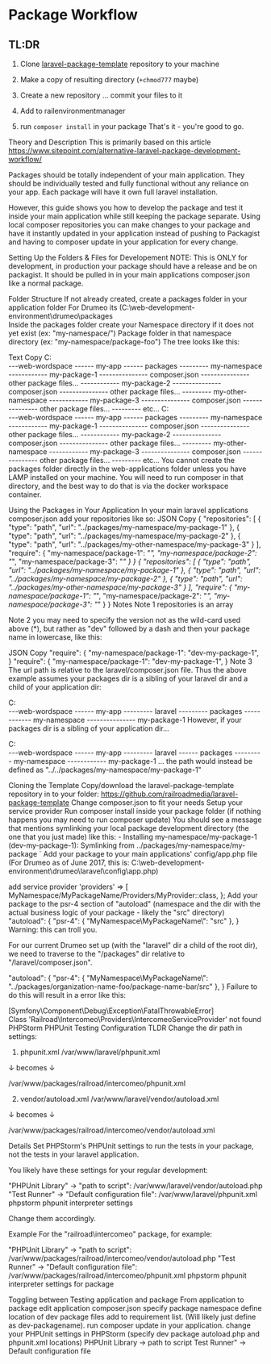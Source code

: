 Package Workflow
=

TL:DR
-
1.  Clone [laravel-package-template](https://github.com/railroadmedia/laravel-package-template) repository to your machine

1.  Make a copy of resulting directory (`+chmod777` maybe)
1.  Create a new repository ... commit your files to it
1.  Add to railenvironmentmanager
1.  run `composer install` in your package
That's it - you're good to go.

Theory and Description
This is primarily based on this article https://www.sitepoint.com/alternative-laravel-package-development-workflow/

Packages should be totally independent of your main application. They should be individually tested and fully functional without any reliance on your app. Each package will have it own full laravel installation.

However, this guide shows you how to develop the package and test it inside your main application while still keeping the package separate. Using local composer repositories you can make changes to your package and have it instantly updated in your application instead of pushing to Packagist and having to composer update in your application for every change.

Setting Up the Folders & Files for Developement
NOTE: This is ONLY for development, in production your package should have a release and be on packagist. It should be pulled in in your main applications composer.json like a normal package.

Folder Structure
If not already created, create a packages folder in your application folder
For Drumeo its (C:\web-development-environment\drumeo\packages\
Inside the packages folder create your
Namespace directory if it does not yet exist (ex: "my-namespace/")
Package folder in that namespace directory (ex: "my-namespace/package-foo")
The tree looks like this:

Text
 Copy
C:\
---web-wordspace
------ my-app
------ packages
--------- my-namespace
------------ my-package-1
--------------- composer.json
--------------- other package files...
------------ my-package-2
--------------- composer.json
--------------- other package files...
--------- my-other-namespace
------------ my-package-3
--------------- composer.json
--------------- other package files...
--------- etc...
C:\
---web-wordspace
------ my-app
------ packages
--------- my-namespace
------------ my-package-1
--------------- composer.json
--------------- other package files...
------------ my-package-2
--------------- composer.json
--------------- other package files...
--------- my-other-namespace
------------ my-package-3
--------------- composer.json
--------------- other package files...
--------- etc...
You cannot create the packages folder directly in the web-applications folder unless you have LAMP installed on your machine. You will need to run composer in that directory, and the best way to do that is via the docker workspace container.

Using the Packages in Your Application
In your main laravel applications composer.json add your repositories like so:
JSON
 Copy
{
    "repositories": [
        {
            "type": "path",
            "url": "../packages/my-namespace/my-package-1"
        },
        {
            "type": "path",
            "url": "../packages/my-namespace/my-package-2"
        },
        {
            "type": "path",
            "url": "../packages/my-other-namespace/my-package-3"
        }
    ],
    "require": {
        "my-namespace/package-1": "*",
        "my-namespace/package-2": "*",
        "my-namespace/package-3": "*"
    }
}
{
    "repositories": [
        {
            "type": "path",
            "url": "../packages/my-namespace/my-package-1"
        },
        {
            "type": "path",
            "url": "../packages/my-namespace/my-package-2"
        },
        {
            "type": "path",
            "url": "../packages/my-other-namespace/my-package-3"
        }
    ],
    "require": {
        "my-namespace/package-1": "*",
        "my-namespace/package-2": "*",
        "my-namespace/package-3": "*"
    }
}
Notes
Note 1
repositories is an array

Note 2
you may need to specify the version not as the wild-card used above (*), but rather as "dev" followed by a dash and then your package name in lowercase, like this:

JSON
 Copy
"require": {
    "my-namespace/package-1": "dev-my-package-1",
}
"require": {
    "my-namespace/package-1": "dev-my-package-1",
}
Note 3
The url path is relative to the laravel/composer.json file. Thus the above example assumes your packages dir is a sibling of your laravel dir and a child of your application dir:

C:\
---web-wordspace
------ my-app
--------- laravel
--------- packages
------------ my-namespace
--------------- my-package-1
However, if your packages dir is a sibling of your application dir...

C:\
---web-wordspace
------ my-app
--------- laravel
------ packages
--------- my-namespace
------------ my-package-1
... the path would instead be defined as "../../packages/my-namespace/my-package-1"

Cloning the Template
Copy/download the laravel-package-template repository in to your folder: https://github.com/railroadmedia/laravel-package-template
Change composer.json to fit your needs
Setup your service provider
Run composer install inside your package folder (if nothing happens you may need to run composer update)
You should see a message that mentions symlinking your local package development directory (the one that you just made) like this: - Installing my-namespace/my-package-1 (dev-my-package-1): Symlinking from ../packages/my-namespace/my-package
`
Add your package to your main applications' config/app.php file
(For Drumeo as of June 2017, this is: C:\web-development-environment\drumeo\laravel\config\app.php)

add service provider
'providers' => [
    MyNamespace/MyPackageName/Providers/MyProvider::class,
};
Add your package to the psr-4 section of "autoload" (namespace and the dir with the actual business logic of your package - likely the "src" directory)
"autoload": {
    "psr-4": {
        "MyNamespace\\MyPackageName\\": "src"
    },
}
Warning: this can troll you.

For our current Drumeo set up (with the "laravel" dir a child of the root dir), we need to traverse to the "/packages"
dir relative to "/laravel/composer.json".

 "autoload": {
     "psr-4": {
         "MyNamespace\\MyPackageName\\": "../packages/organization-name-foo/package-name-bar/src"
     },
 }
Failure to do this will result in a error like this:

[Symfony\Component\Debug\Exception\FatalThrowableError]                    
Class 'Railroad\Intercomeo\Providers\IntercomeoServiceProvider' not found
PHPStorm PHPUnit Testing Configuration
TLDR
Change the dir path in settings:

1. phpunit.xml
/var/www/laravel/phpunit.xml

↓ becomes ↓

/var/www/packages/railroad/intercomeo/phpunit.xml

2. vendor/autoload.xml
/var/www/laravel/vendor/autoload.xml

↓ becomes ↓

/var/www/packages/railroad/intercomeo/vendor/autoload.xml

Details
Set PHPStorm's PHPUnit settings to run the tests in your package, not the tests in your laravel application.

You likely have these settings for your regular development:

"PHPUnit Library" → "path to script": /var/www/laravel/vendor/autoload.php
"Test Runner" → "Default configuration file": /var/www/laravel/phpunit.xml
phpstorm phpunit interpreter settings

Change them accordingly.

Example
For the "railroad\intercomeo" package, for example:

"PHPUnit Library" → "path to script": /var/www/packages/railroad/intercomeo/vendor/autoload.php
"Test Runner" → "Default configuration file": /var/www/packages/railroad/intercomeo/phpunit.xml
phpstorm phpunit interpreter settings for package

Toggling between Testing application and package
From application to package
 edit application composer.json
 specify package namespace
 define location of dev package files
 add to requirement list. (Will likely just define as dev-packagename).
 run composer update in your application.
 change your PHPUnit settings in PHPStorm (specify dev package autoload.php and phpunit.xml locations)
 PHPUnit Library → path to script
 Test Runner" → Default configuration file